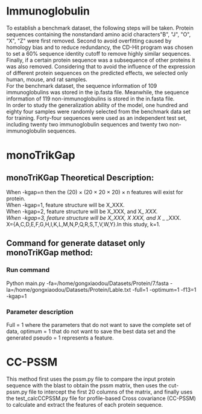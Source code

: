 # Immunoglobulin
   To establish a benchmark dataset, the following steps will be taken. Protein sequences containing the nonstandard amino acid characters"B", "J", "O", "X", "Z" were first removed. Second to avoid overfitting caused by homology bias and to reduce redundancy, the CD-Hit program was chosen to set a 60% sequence identity cutoff to remove highly similar sequences. Finally, if a certain protein sequence was a subsequence of other proteins it was also removed. Considering that to avoid the influence of the expression of different protein sequences on the predicted effects, we selected only human, mouse, and rat samples.    
  For the benchmark dataset, the sequence information of 109 immunoglobulins was stored in the ip.fasta file. Meanwhile, the sequence information of 119 non-immunoglobulins is stored in the in.fasta file.  
In order to study the generalization ability of the model, one hundred and eighty four samples were randomly selected from the benchmark data set for training. Forty-four sequences were used as an independent test set, including twenty two immunoglobulin sequences and twenty two non-immunoglobulin sequences.
# monoTrikGap
## monoTriKGap Theoretical Description:
  When -kgap=n then the (20) × (20 × 20 × 20) × n features will exist for protein.  
When -kgap=1, feature structure will be X_XXX.   
When -kgap=2, feature structure will be X_XXX, and X_ _XXX.   
When -kgap=3, feature structure will be X_XXX, X_ _XXX, and X_ _ _XXX.   
X={A,C,D,E,F,G,H,I,K,L,M,N,P,Q,R,S,T,V,W,Y}.In this study, k=1.   
## Command for generate dataset only monoTriKGap method:   
### Run command
  Python main.py  -fa=/home/gongxiaodou/Datasets/Protein/7.fasta  -la=/home/gongxiaodou/Datasets/Protein/Lable.txt  -full=1  -optimum=1 -f13=1 -kgap=1   
### Parameter description   
Full = 1 where the parameters that do not want to save the complete set of data, optimum = 1 that do not want to save the best data set and the generated pseudo = 1 represents a feature.
# CC-PSSM
  This method first uses the pssm.py file to compare the input protein sequence with the blast to obtain the pssm matrix, then uses the cut-pssm.py file to intercept the first 20 columns of the matrix, and finally uses the test_calcCCPSSM.py file for profile-based Cross covariance (CC-PSSM) to calculate and extract the features of each protein sequence.
